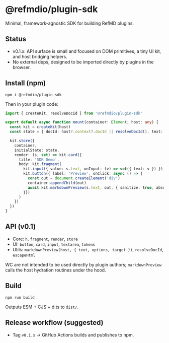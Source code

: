 @refmdio/plugin-sdk
==================

Minimal, framework-agnostic SDK for building RefMD plugins.

Status
------

- v0.1.x: API surface is small and focused on DOM primitives, a tiny UI kit, and host bridging helpers.
- No external deps, designed to be imported directly by plugins in the browser.

Install (npm)
-------------

```
npm i @refmdio/plugin-sdk
```

Then in your plugin code:

```ts
import { createKit, resolveDocId } from '@refmdio/plugin-sdk'

export default async function mount(container: Element, host: any) {
  const kit = createKit(host)
  const state = { docId: host?.context?.docId || resolveDocId(), text: '' }

  kit.store({
    container,
    initialState: state,
    render: (s, set) => kit.card({
      title: 'SDK Demo',
      body: kit.fragment(
        kit.input({ value: s.text, onInput: (v) => set({ text: v }) }),
        kit.button({ label: 'Preview', onClick: async () => {
          const out = document.createElement('div')
          container.appendChild(out)
          await kit.markdownPreview(s.text, out, { sanitize: true, absolute_attachments: true, doc_id: s.docId, base_origin: host.origin })
        }})
      )
    })
  })
}
```


API (v0.1)
----------

- Core: `h`, `fragment`, `render`, `store`
- UI: `button`, `card`, `input`, `textarea`, `tokens`
- Utils: `markdownPreview(host, { text, options, target })`, `resolveDocId`, `escapeHtml`

WC are not intended to be used directly by plugin authors; `markdownPreview` calls the host hydration routines under the hood.

Build
-----

```
npm run build
```

Outputs ESM + CJS + d.ts to `dist/`.

Release workflow (suggested)
----------------------------

- Tag `v0.1.x` → GitHub Actions builds and publishes to npm.
